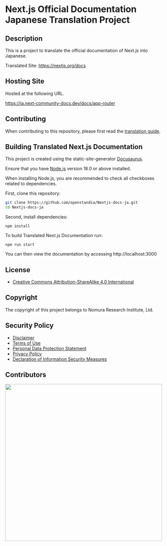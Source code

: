 # Next.js Official Documentation Japanese Translation Project

## Description

This is a project to translate the official documentation of Next.js into Japanese.

Translated Site: https://nextjs.org/docs

## Hosting Site

Hosted at the following URL.

https://ja.next-community-docs.dev/docs/app-router

## Contributing

When contributing to this repository, please first read the [translation guide](https://github.com/openstandia/Nextjs-docs-ja/blob/main/Contributing.md).

## Building Translated Next.js Documentation

This project is created using the static-site-generator [Docusaurus](https://docusaurus.io/).

Ensure that you have [Node.js](https://nodejs.org/en) version 18.0 or above installed.

When installing Node.js, you are recommended to check all checkboxes related to dependencies.

First, clone this repository:

```bash
git clone https://github.com/openstandia/Nextjs-docs-ja.git
cd Nextjs-docs-ja
```

Second, install dependencies:

```
npm install
```

To build Translated Next.js Documentation run:

```
npm run start
```

You can then view the documentation by accessing http://localhost:3000

## License

- [Creative Commons Attribution-ShareAlike 4.0 International](https://creativecommons.org/licenses/by-sa/4.0/deed.ja)

## Copyright

The copyright of this project belongs to Nomura Research Institute, Ltd.

## Security Policy

- [Disclaimer](https://www.nri.com/en/site/notice)
- [Terms of Use](https://www.nri.com/en/site/right)
- [Personal Data Protection Statement](https://www.nri.com/en/site/security)
- [Privacy Policy](https://www.nri.com/en/site/privacy)
- [Declaration of Information Security Measures](https://www.nri.com/en/site/security_declare)

## Contributors

<a href="https://github.com/openstandia/Nextjs-docs-ja/graphs/contributors">
  <img width="500px" src="https://contrib.rocks/image?repo=openstandia/Nextjs-docs-ja" />
</a>
